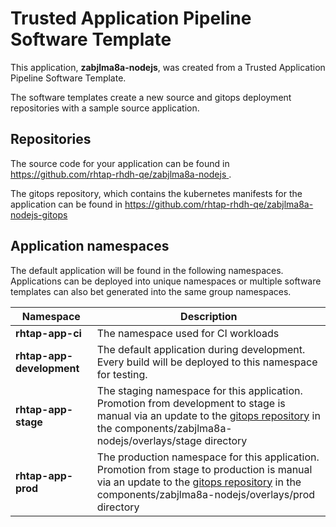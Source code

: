 # Trusted Application Pipeline Software Template

This application, **zabjlma8a-nodejs**, was created from a Trusted Application Pipeline Software Template.

The software templates create a new source and gitops deployment repositories with a sample source application. 

## Repositories

The source code for your application can be found in [https://github.com/rhtap-rhdh-qe/zabjlma8a-nodejs ](https://github.com/rhtap-rhdh-qe/zabjlma8a-nodejs ).
 
The gitops repository, which contains the kubernetes manifests for the application can be found in 
[https://github.com/rhtap-rhdh-qe/zabjlma8a-nodejs-gitops ](https://github.com/rhtap-rhdh-qe/zabjlma8a-nodejs-gitops ) 

## Application namespaces 

The default application will be found in the following namespaces. Applications can be deployed into unique namespaces or multiple software templates can also bet generated into the same group namespaces.  

|  Namespace   |  Description   |  
| -------- | -------- |
| **rhtap-app-ci** | The namespace used for CI workloads |
| **rhtap-app-development** | The default application during development. Every build will be deployed to this namespace for testing. |
| **rhtap-app-stage** | The staging namespace for this application. Promotion from development to stage is manual via an update to the [gitops repository](https://github.com/rhtap-rhdh-qe/zabjlma8a-nodejs-gitops ) in the components/zabjlma8a-nodejs/overlays/stage directory |
| **rhtap-app-prod** | The production namespace for this application. Promotion from stage to production is manual via an update to the [gitops repository](https://github.com/rhtap-rhdh-qe/zabjlma8a-nodejs-gitops ) in the components/zabjlma8a-nodejs/overlays/prod directory |